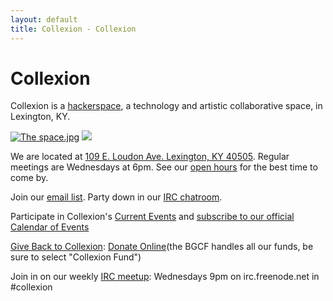 ```yaml
---
layout: default
title: Collexion - Collexion
---
```


<div id="page">

# Collexion

Collexion is a
[hackerspace](http://en.wikipedia.org/wiki/Hackerspace), a technology and artistic collaborative space, in Lexington, KY.

[![The space.jpg](/pages/mw/images/5/52/The_space.jpg)](/pages/file:the_space.jpg.html)
[![](/pages/mw/skins/common/images/magnify-clip.png)](/pages/file:the_space.jpg.html)

We are located at
[109 E. Loudon Ave. Lexington, KY 40505](http://maps.google.com/maps?q=109+E.+Loudon+Ave.+Lexington,+KY+40505). Regular meetings are Wednesdays at 6pm. See our
[open hours](/pages/open_hours.html) for the best time to come by.

Join our
[email list](http://groups.google.com/group/collexion). Party down in our
[IRC chatroom](irc://irc.freenode.net/#collexion).

Participate in Collexion's
[Current Events](/pages/collexion:current_events.html) and
[subscribe to our official Calendar of Events](https://www.google.com/calendar/b/0/embed?src=rijtvomsveu6pf9p6f48hh8f04@group.calendar.google.com)

[Give Back to Collexion](/pages/give_back_to_collexion.html):
[Donate Online](https://bgcf.guidestargiving.org/donatenow)(the BGCF handles all our funds, be sure to select "Collexion Fund")

Join in on our weekly
[IRC meetup](/pages/irc_meetup.html): Wednesdays 9pm on irc.freenode.net in #collexion

</div>
